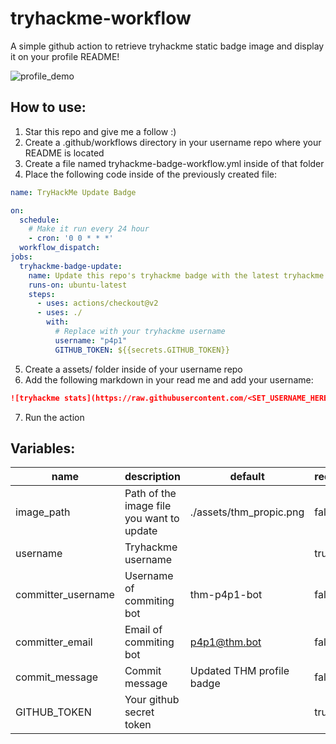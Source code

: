 # tryhackme-workflow

A simple github action to retrieve tryhackme static badge image and display it on your profile README!

![profile_demo](https://raw.githubusercontent.com/p4p1/tryhackme-workflow/main/assets/public_profile.png)


## How to use:

1. Star this repo and give me a follow :)
2. Create a .github/workflows directory in your username repo where your README is located
3. Create a file named tryhackme-badge-workflow.yml inside of that folder
4. Place the following code inside of the previously created file:
```yaml
name: TryHackMe Update Badge

on:
  schedule:
    # Make it run every 24 hour
    - cron: '0 0 * * *'
  workflow_dispatch:
jobs:
  tryhackme-badge-update:
    name: Update this repo's tryhackme badge with the latest tryhackme image badge
    runs-on: ubuntu-latest
    steps:
      - uses: actions/checkout@v2
      - uses: ./
        with:
          # Replace with your tryhackme username
          username: "p4p1"
          GITHUB_TOKEN: ${{secrets.GITHUB_TOKEN}}
```
5. Create a assets/ folder inside of your username repo
6. Add the following markdown in your read me and add your username:
```markdown
![tryhackme stats](https://raw.githubusercontent.com/<SET_USERNAME_HERE>/<SET_USERNAME_HERE>/master/assets/thm_propic.png)
```
7. Run the action

## Variables:
name               | description                               | default                   | required
------------------ | ----------------------------------------- | ------------------------- | --------
image_path         | Path of the image file you want to update | ./assets/thm_propic.png   | false
username           | Tryhackme username                        |                           | true
committer_username | Username of commiting bot                 | thm-p4p1-bot              | false
committer_email    | Email of commiting bot                    | p4p1@thm.bot              | false
commit_message     | Commit message                            | Updated THM profile badge | false
GITHUB_TOKEN       | Your github secret token                  |                           | true
